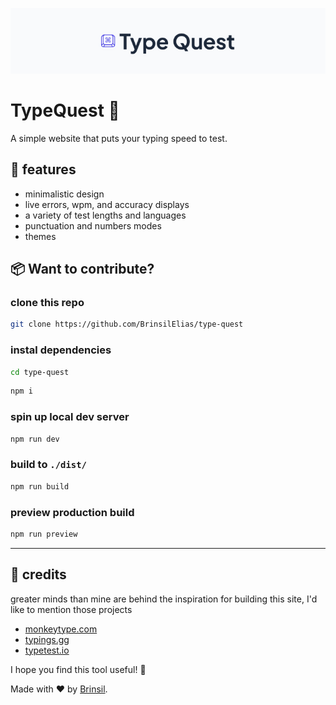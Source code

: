 ![]('/../public/images/Banner.jpg)

# TypeQuest 🚅

A simple website that puts your typing speed to test.

## 🚀 features

- minimalistic design
- live errors, wpm, and accuracy displays
- a variety of test lengths and languages
- punctuation and numbers modes
- themes

## 📦 Want to contribute?

### clone this repo

```bash
git clone https://github.com/BrinsilElias/type-quest
```

### instal dependencies

```bash
cd type-quest
```

```bash
npm i
```

### spin up local dev server

```bash
npm run dev
```

### build to `./dist/`

```bash
npm run build
```

### preview production build

```bash
npm run preview
```

---

## 🎊 credits

greater minds than mine are behind the inspiration for building this site, I'd like to mention those projects

- [monkeytype.com](https://monkeytype.com)
- [typings.gg](https://typings.gg)
- [typetest.io](https://typetest.io)

I hope you find this tool useful! 🌟

Made with ❤️ by [Brinsil](https://www.github.com/BrinsilElias).
